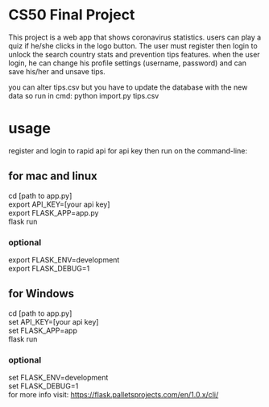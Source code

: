 # CS50 Final Project

This project is a web app that shows coronavirus statistics.
users can play a quiz if he/she clicks in the logo button.
The user must register then login to unlock the search country stats and prevention tips features.
when the user login, he can change his profile settings (username, password) and can save his/her and unsave tips.

you can alter tips.csv but you have to update the database with the new data so run in cmd:
python import.py tips.csv

# usage
register and login to rapid api for api key then run on the command-line:

## for mac and linux
cd [path to app.py] <br/>
export API_KEY=[your api key] <br/>
export FLASK_APP=app.py <br/>
flask run <br/>
### optional
export FLASK_ENV=development <br/>
export FLASK_DEBUG=1 <br/>

## for Windows
cd [path to app.py] <br/>
set API_KEY=[your api key] <br/>
set FLASK_APP=app <br/>
flask run
### optional
set FLASK_ENV=development <br/>
set FLASK_DEBUG=1
<br/>
for more info visit: https://flask.palletsprojects.com/en/1.0.x/cli/



